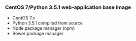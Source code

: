 ### CentOS 7/Python 3.5.1 web-application base image

- CentOS 7.x
- Python 3.5.1 compiled from source
- Node package manager (npm)
- Bower package manager
